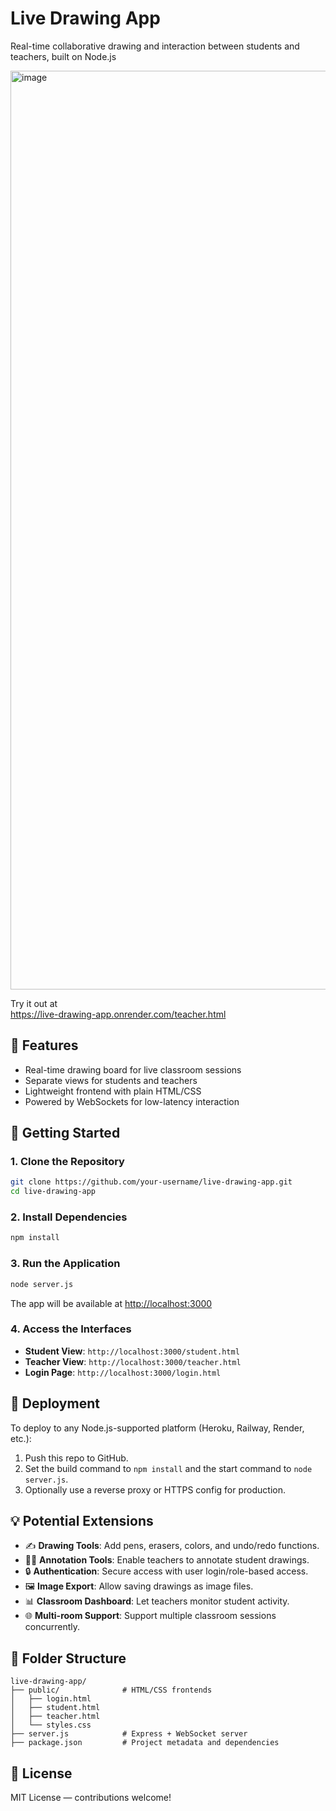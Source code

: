 # Live Drawing App

Real-time collaborative drawing and interaction between students and teachers, built on Node.js  <br>

<img width="1470" alt="image" src="https://github.com/user-attachments/assets/04fcf624-a78e-4078-8dde-c3d2f035c39c" />

Try it out at<br>
https://live-drawing-app.onrender.com/teacher.html



## 🎯 Features

- Real-time drawing board for live classroom sessions
- Separate views for students and teachers
- Lightweight frontend with plain HTML/CSS
- Powered by WebSockets for low-latency interaction

## 🚀 Getting Started

### 1. Clone the Repository

```bash
git clone https://github.com/your-username/live-drawing-app.git
cd live-drawing-app
```

### 2. Install Dependencies

```bash
npm install
```

### 3. Run the Application

```bash
node server.js
```

The app will be available at [http://localhost:3000](http://localhost:3000)

### 4. Access the Interfaces

- **Student View**: `http://localhost:3000/student.html`
- **Teacher View**: `http://localhost:3000/teacher.html`
- **Login Page**: `http://localhost:3000/login.html`

## 🧪 Deployment

To deploy to any Node.js-supported platform (Heroku, Railway, Render, etc.):

1. Push this repo to GitHub.
2. Set the build command to `npm install` and the start command to `node server.js`.
3. Optionally use a reverse proxy or HTTPS config for production.

## 💡 Potential Extensions

- ✍️ **Drawing Tools**: Add pens, erasers, colors, and undo/redo functions.
- 🧑‍🏫 **Annotation Tools**: Enable teachers to annotate student drawings.
- 🔒 **Authentication**: Secure access with user login/role-based access.
- 🖼️ **Image Export**: Allow saving drawings as image files.
- 📊 **Classroom Dashboard**: Let teachers monitor student activity.
- 🌐 **Multi-room Support**: Support multiple classroom sessions concurrently.

## 📁 Folder Structure

```
live-drawing-app/
├── public/              # HTML/CSS frontends
│   ├── login.html
│   ├── student.html
│   ├── teacher.html
│   └── styles.css
├── server.js            # Express + WebSocket server
├── package.json         # Project metadata and dependencies
```

## 📄 License

MIT License — contributions welcome!
